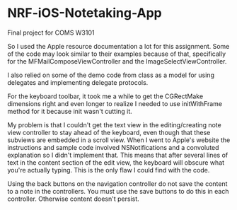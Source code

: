 NRF-iOS-Notetaking-App
======================

Final project for COMS W3101

So I used the Apple resource documentation a lot for this assignment. Some of the code may look similar
to their examples because of that, specifically for the MFMailComposeViewController and the ImageSelectViewController.

I also relied on some of the demo code from class as a model for using delegates and implementing
delegate protocols.

For the keyboard toolbar, it took me a while to get the CGRectMake dimensions right and even longer to realize
I needed to use initWithFrame method for it because init wasn't cutting it.

My problem is that I couldn't get the text view in the editing/creating note view controller
to stay ahead of the keyboard, even though that these subviews are embedded in a scroll view. 
When I went to Apple's website the instructions and sample code involved NSNotifications 
and a convoluted explanation so I didn't implement that. This means that after several lines of
text in the content section of the edit view, the keyboard will obscure what you're actually typing.
This is the only flaw I could find with the code. 

Using the back buttons on the navigation controller do not save the content to a note in 
the controllers. You must use the save buttons to do this in each controller. Otherwise content
doesn't persist. 
